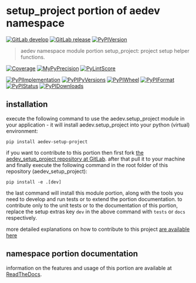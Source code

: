 <!-- THIS FILE IS EXCLUSIVELY MAINTAINED by the project aedev V0.3.6 -->
<!-- THIS FILE IS EXCLUSIVELY MAINTAINED by the project aedev_tpl_namespace_root V0.3.5 -->
# setup_project portion of aedev namespace

[![GitLab develop](https://img.shields.io/gitlab/pipeline/aedev-group/aedev_setup_project/develop?logo=python)](
    https://gitlab.com/aedev-group/aedev_setup_project)
[![GitLab release](https://img.shields.io/gitlab/pipeline/aedev-group/aedev_setup_project/release?logo=python)](
    https://gitlab.com/aedev-group/aedev_setup_project/-/tree/release0.3.3)
[![PyPIVersion](https://img.shields.io/pypi/v/aedev_setup_project)](
    https://pypi.org/project/aedev-setup-project/#history)

>aedev namespace module portion setup_project: project setup helper functions.

[![Coverage](https://aedev-group.gitlab.io/aedev_setup_project/coverage.svg)](
    https://aedev-group.gitlab.io/aedev_setup_project/coverage/index.html)
[![MyPyPrecision](https://aedev-group.gitlab.io/aedev_setup_project/mypy.svg)](
    https://aedev-group.gitlab.io/aedev_setup_project/lineprecision.txt)
[![PyLintScore](https://aedev-group.gitlab.io/aedev_setup_project/pylint.svg)](
    https://aedev-group.gitlab.io/aedev_setup_project/pylint.log)

[![PyPIImplementation](https://img.shields.io/pypi/implementation/aedev_setup_project)](
    https://gitlab.com/aedev-group/aedev_setup_project/)
[![PyPIPyVersions](https://img.shields.io/pypi/pyversions/aedev_setup_project)](
    https://gitlab.com/aedev-group/aedev_setup_project/)
[![PyPIWheel](https://img.shields.io/pypi/wheel/aedev_setup_project)](
    https://gitlab.com/aedev-group/aedev_setup_project/)
[![PyPIFormat](https://img.shields.io/pypi/format/aedev_setup_project)](
    https://pypi.org/project/aedev-setup-project/)
[![PyPIStatus](https://img.shields.io/pypi/status/aedev_setup_project)](
    https://libraries.io/pypi/aedev-setup-project)
[![PyPIDownloads](https://img.shields.io/pypi/dm/aedev_setup_project)](
    https://pypi.org/project/aedev-setup-project/#files)


## installation


execute the following command to use the aedev.setup_project module in your application -
it will install aedev.setup_project into your python (virtual) environment:
 
```shell script
pip install aedev-setup-project
```

if you want to contribute to this portion then first fork
[the aedev_setup_project repository at GitLab](
https://gitlab.com/aedev-group/aedev_setup_project "aedev.setup_project code repository").
after that pull it to your machine and finally execute the following command in the root folder of this repository
(aedev_setup_project):

```shell script
pip install -e .[dev]
```

the last command will install this module portion, along with the tools you need
to develop and run tests or to extend the portion documentation. to contribute only to the unit tests or to the
documentation of this portion, replace the setup extras key `dev` in the above command with `tests` or `docs`
respectively.

more detailed explanations on how to contribute to this project
[are available here](https://gitlab.com/aedev-group/aedev_setup_project/-/blob/develop/CONTRIBUTING.rst)


## namespace portion documentation

information on the features and usage of this portion are available at
[ReadTheDocs](
https://aedev.readthedocs.io/en/latest/_autosummary/aedev.setup_project.html#module-aedev.setup_project
"aedev_setup_project documentation").
